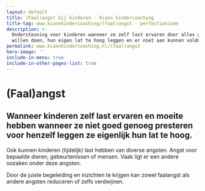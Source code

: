```yaml
---
layout: default
title: (Faal)angst bij kinderen - Kiann kindercoaching
title-tag: www.kiannkindercoaching/(faal)angst - perfectionisme
description: >-
  Ondersteuning voor kinderen wanneer ze zelf last ervaren door alles goed te
  willen doen, hun eigen lat te hoog leggen en er niet aan kunnen voldoen.
permalink: www.kiannkindercoaching.nl/(faal)angst
hero-image: ''
include-in-menu: true
include-in-other-pages-list: true
---
```

# (Faal)angst

## Wanneer kinderen zelf last ervaren en moeite hebben wanneer ze niet goed genoeg presteren voor henzelf leggen ze eigenlijk hun lat te hoog.

Ook kunnen kinderen (tijdelijk) last hebben van diverse angsten. Angst voor bepaalde dieren, gebeurtenissen of mensen. Vaak ligt er een andere oozaken onder deze angsten.

Door de juiste begeleiding en inzichten te krijgen kan zowel faalangst als andere angsten reduceren of zelfs verdwijnen.
